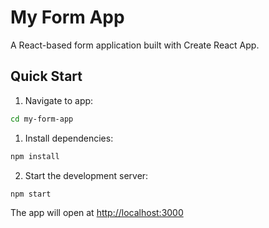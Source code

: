 # My Form App

A React-based form application built with Create React App.

## Quick Start

1. Navigate to app:
```bash
cd my-form-app
```
1. Install dependencies:
```bash
npm install
```
2. Start the development server:
```bash
npm start
```
The app will open at [http://localhost:3000](http://localhost:3000)

